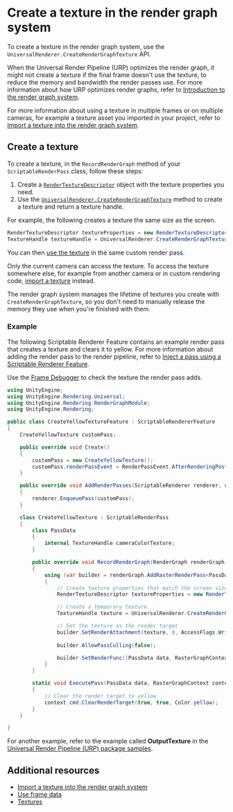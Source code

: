 # Create a texture in the render graph system

To create a texture in the render graph system, use the `UniversalRenderer.CreateRenderGraphTexture` API.

When the Universal Render Pipeline (URP) optimizes the render graph, it might not create a texture if the final frame doesn't use the texture, to reduce the memory and bandwidth the render passes use. For more information about how URP optimizes render graphs, refer to [Introduction to the render graph system](render-graph-introduction.md).

For more information about using a texture in multiple frames or on multiple cameras, for example a texture asset you imported in your project, refer to [Import a texture into the render graph system](render-graph-import-a-texture.md).

## Create a texture

To create a texture, in the `RecordRenderGraph` method of your `ScriptableRenderPass` class, follow these steps:

1. Create a [`RenderTextureDescriptor`](https://docs.unity3d.com/ScriptReference/RenderTextureDescriptor.html) object with the texture properties you need.
2. Use the [`UniversalRenderer.CreateRenderGraphTexture`](xref:UnityEngine.Rendering.Universal.UniversalRenderer.CreateRenderGraphTexture(UnityEngine.Experimental.Rendering.RenderGraphModule.RenderGraph,UnityEngine.RenderTextureDescriptor,System.String,System.Boolean,UnityEngine.FilterMode,UnityEngine.TextureWrapMode)) method to create a texture and return a texture handle.

For example, the following creates a texture the same size as the screen.

```csharp
RenderTextureDescriptor textureProperties = new RenderTextureDescriptor(Screen.width, Screen.height, RenderTextureFormat.Default, 0);
TextureHandle textureHandle = UniversalRenderer.CreateRenderGraphTexture(renderGraph, textureProperties, "My texture", false);
```

You can then [use the texture](render-graph-read-write-texture.md) in the same custom render pass.

Only the current camera can access the texture. To access the texture somewhere else, for example from another camera or in custom rendering code, [import a texture](render-graph-import-a-texture.md) instead.

The render graph system manages the lifetime of textures you create with `CreateRenderGraphTexture`, so you don't need to manually release the memory they use when you're finished with them.

### Example

The following Scriptable Renderer Feature contains an example render pass that creates a texture and clears it to yellow. For more information about adding the render pass to the render pipeline, refer to [Inject a pass using a Scriptable Renderer Feature](renderer-features/scriptable-renderer-features/inject-a-pass-using-a-scriptable-renderer-feature.md#add-renderer-feature-to-asset).

Use the [Frame Debugger](https://docs.unity3d.com/2023.3/Documentation/Manual/frame-debugger-window.html) to check the texture the render pass adds.

```csharp
using UnityEngine;
using UnityEngine.Rendering.Universal;
using UnityEngine.Rendering.RenderGraphModule;
using UnityEngine.Rendering;

public class CreateYellowTextureFeature : ScriptableRendererFeature
{
    CreateYellowTexture customPass;

    public override void Create()
    {
        customPass = new CreateYellowTexture();
        customPass.renderPassEvent = RenderPassEvent.AfterRenderingPostProcessing;
    }

    public override void AddRenderPasses(ScriptableRenderer renderer, ref RenderingData renderingData)
    {
        renderer.EnqueuePass(customPass);
    }

    class CreateYellowTexture : ScriptableRenderPass
    {
        class PassData
        {
            internal TextureHandle cameraColorTexture;
        }

        public override void RecordRenderGraph(RenderGraph renderGraph, ContextContainer frameContext)
        {
            using (var builder = renderGraph.AddRasterRenderPass<PassData>("Create yellow texture", out var passData))
            {
                // Create texture properties that match the screen size
                RenderTextureDescriptor textureProperties = new RenderTextureDescriptor(Screen.width, Screen.height, RenderTextureFormat.Default, 0);

                // Create a temporary texture
                TextureHandle texture = UniversalRenderer.CreateRenderGraphTexture(renderGraph, textureProperties, "My texture", false);

                // Set the texture as the render target
                builder.SetRenderAttachment(texture, 0, AccessFlags.Write);
    
                builder.AllowPassCulling(false);

                builder.SetRenderFunc((PassData data, RasterGraphContext context) => ExecutePass(data, context));
            }
        }

        static void ExecutePass(PassData data, RasterGraphContext context)
        {          
            // Clear the render target to yellow
            context.cmd.ClearRenderTarget(true, true, Color.yellow);            
        }
    }

}
```

For another example, refer to the example called **OutputTexture** in the [Universal Render Pipeline (URP) package samples](package-samples.md).

## Additional resources

* [Import a texture into the render graph system](render-graph-import-a-texture.md)
* [Use frame data](accessing-frame-data.md)
* [Textures](https://docs.unity3d.com/Manual/Textures.html)
